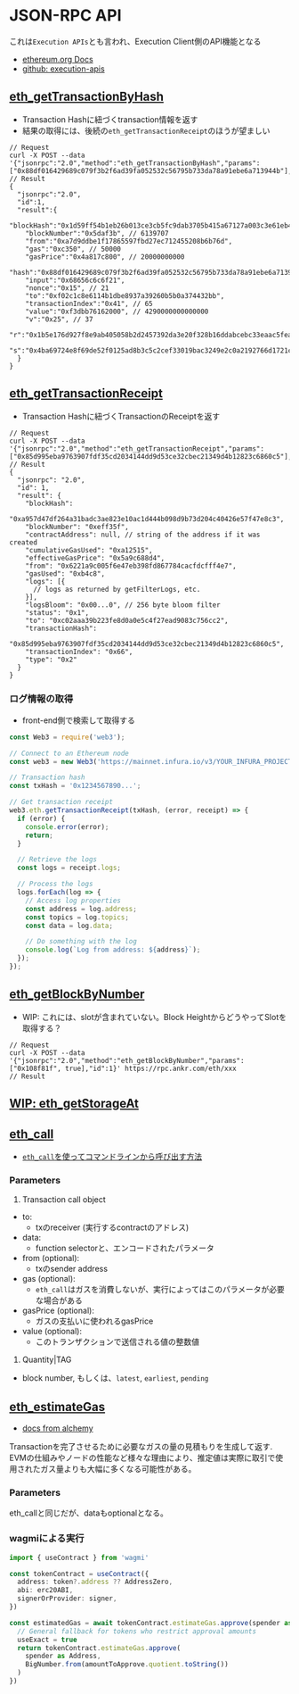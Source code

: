 # JSON-RPC API
これは`Execution APIs`とも言われ、Execution Client側のAPI機能となる

- [ethereum.org Docs](https://ethereum.org/en/developers/docs/apis/json-rpc/)
- [github: execution-apis](https://github.com/ethereum/execution-apis)

## [eth_getTransactionByHash](https://ethereum.org/en/developers/docs/apis/json-rpc/#eth_gettransactionbyhash)
- Transaction Hashに紐づくtransaction情報を返す
- 結果の取得には、後続の`eth_getTransactionReceipt`のほうが望ましい
```
// Request
curl -X POST --data '{"jsonrpc":"2.0","method":"eth_getTransactionByHash","params":["0x88df016429689c079f3b2f6ad39fa052532c56795b733da78a91ebe6a713944b"],"id":1}'
// Result
{
  "jsonrpc":"2.0",
  "id":1,
  "result":{
    "blockHash":"0x1d59ff54b1eb26b013ce3cb5fc9dab3705b415a67127a003c3e61eb445bb8df2",
    "blockNumber":"0x5daf3b", // 6139707
    "from":"0xa7d9ddbe1f17865597fbd27ec712455208b6b76d",
    "gas":"0xc350", // 50000
    "gasPrice":"0x4a817c800", // 20000000000
    "hash":"0x88df016429689c079f3b2f6ad39fa052532c56795b733da78a91ebe6a713944b",
    "input":"0x68656c6c6f21",
    "nonce":"0x15", // 21
    "to":"0xf02c1c8e6114b1dbe8937a39260b5b0a374432bb",
    "transactionIndex":"0x41", // 65
    "value":"0xf3dbb76162000", // 4290000000000000
    "v":"0x25", // 37
    "r":"0x1b5e176d927f8e9ab405058b2d2457392da3e20f328b16ddabcebc33eaac5fea",
    "s":"0x4ba69724e8f69de52f0125ad8b3c5c2cef33019bac3249e2c0a2192766d1721c"
  }
}
```

## [eth_getTransactionReceipt](https://ethereum.org/en/developers/docs/apis/json-rpc/#eth_gettransactionreceipt)
- Transaction Hashに紐づくTransactionのReceiptを返す
```
// Request
curl -X POST --data '{"jsonrpc":"2.0","method":"eth_getTransactionReceipt","params":["0x85d995eba9763907fdf35cd2034144dd9d53ce32cbec21349d4b12823c6860c5"],"id":1}'
// Result
{
  "jsonrpc": "2.0",
  "id": 1,
  "result": {
    "blockHash":
      "0xa957d47df264a31badc3ae823e10ac1d444b098d9b73d204c40426e57f47e8c3",
    "blockNumber": "0xeff35f",
    "contractAddress": null, // string of the address if it was created
    "cumulativeGasUsed": "0xa12515",
    "effectiveGasPrice": "0x5a9c688d4",
    "from": "0x6221a9c005f6e47eb398fd867784cacfdcfff4e7",
    "gasUsed": "0xb4c8",
    "logs": [{
      // logs as returned by getFilterLogs, etc.
    }],
    "logsBloom": "0x00...0", // 256 byte bloom filter
    "status": "0x1",
    "to": "0xc02aaa39b223fe8d0a0e5c4f27ead9083c756cc2",
    "transactionHash":
      "0x85d995eba9763907fdf35cd2034144dd9d53ce32cbec21349d4b12823c6860c5",
    "transactionIndex": "0x66",
    "type": "0x2"
  }
}
```

### ログ情報の取得
- front-end側で検索して取得する
```js
const Web3 = require('web3');

// Connect to an Ethereum node
const web3 = new Web3('https://mainnet.infura.io/v3/YOUR_INFURA_PROJECT_ID');

// Transaction hash
const txHash = '0x1234567890...';

// Get transaction receipt
web3.eth.getTransactionReceipt(txHash, (error, receipt) => {
  if (error) {
    console.error(error);
    return;
  }

  // Retrieve the logs
  const logs = receipt.logs;

  // Process the logs
  logs.forEach(log => {
    // Access log properties
    const address = log.address;
    const topics = log.topics;
    const data = log.data;

    // Do something with the log
    console.log(`Log from address: ${address}`);
  });
});
```

## [eth_getBlockByNumber](https://ethereum.org/en/developers/docs/apis/json-rpc/#eth_getblockbynumber)
- WIP: これには、slotが含まれていない。Block HeightからどうやってSlotを取得する？
```
// Request
curl -X POST --data '{"jsonrpc":"2.0","method":"eth_getBlockByNumber","params":["0x108f81f", true],"id":1}' https://rpc.ankr.com/eth/xxx
// Result

```

## [WIP: eth_getStorageAt](https://ethereum.org/en/developers/docs/apis/json-rpc/#eth_getstorageat)


## [eth_call](https://ethereum.org/en/developers/docs/apis/json-rpc/#eth_call)
- [`eth_call`を使ってコマンドラインから呼び出す方法](../solidity/contract.md#eth_callを使ってコマンドラインから呼び出す方法)

### Parameters
1. Transaction call object
- to: 
  - txのreceiver (実行するcontractのアドレス)
- data: 
  - function selectorと、エンコードされたパラメータ
- from (optional): 
  - txのsender address
- gas (optional):
  - `eth_call`はガスを消費しないが、実行によってはこのパラメータが必要な場合がある
- gasPrice (optional):
  - ガスの支払いに使われるgasPrice
- value (optional):
  - このトランザクションで送信される値の整数値
1. Quantity|TAG
- block number, もしくは、`latest`, `earliest`, `pending`

## [eth_estimateGas](https://ethereum.org/en/developers/docs/apis/json-rpc/#eth_estimategas)
- [docs from alchemy](https://docs.alchemy.com/reference/eth-estimategas)

Transactionを完了させるために必要なガスの量の見積もりを生成して返す.
EVMの仕組みやノードの性能など様々な理由により、推定値は実際に取引で使用されたガス量よりも大幅に多くなる可能性がある。

### Parameters
eth_callと同じだが、dataもoptionalとなる。

### wagmiによる実行
```ts
import { useContract } from 'wagmi'

const tokenContract = useContract({
  address: token?.address ?? AddressZero,
  abi: erc20ABI,
  signerOrProvider: signer,
})

const estimatedGas = await tokenContract.estimateGas.approve(spender as Address, MaxUint256).catch(() => {
  // General fallback for tokens who restrict approval amounts
  useExact = true
  return tokenContract.estimateGas.approve(
    spender as Address,
    BigNumber.from(amountToApprove.quotient.toString())
  )
})
```